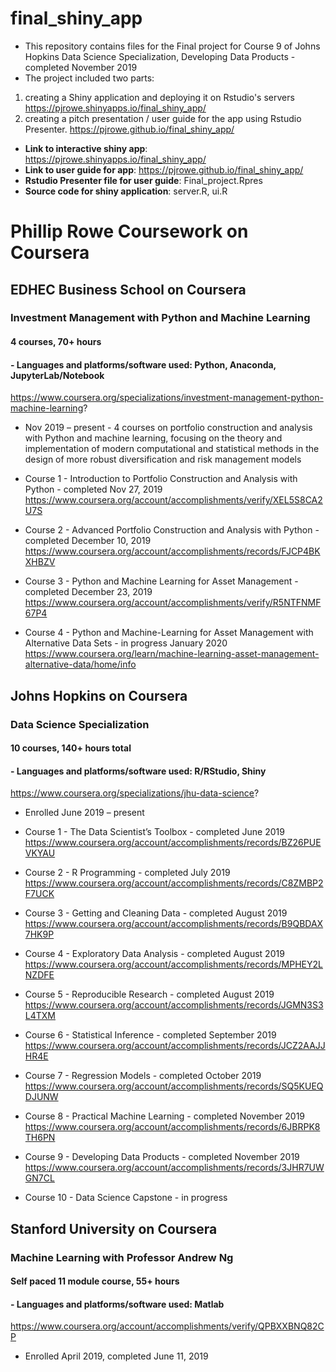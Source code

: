 # final_shiny_app
- This repository contains files for the Final project for Course 9 of Johns Hopkins Data Science Specialization, Developing Data Products - completed November 2019
- The project included two parts: 
1. creating a Shiny application and deploying it on Rstudio's servers https://pjrowe.shinyapps.io/final_shiny_app/
2. creating a pitch presentation / user guide for the app using Rstudio Presenter. https://pjrowe.github.io/final_shiny_app/ 
- **Link to interactive shiny app**:  https://pjrowe.shinyapps.io/final_shiny_app/
- **Link to user guide for app**: https://pjrowe.github.io/final_shiny_app/ 
- **Rstudio Presenter file for user guide**: Final_project.Rpres
- **Source code for shiny application**: server.R, ui.R

# Phillip Rowe Coursework on Coursera

## EDHEC Business School on Coursera  
### Investment Management with Python and Machine Learning 
#### 4 courses, 70+ hours
#### - Languages and platforms/software used: Python, Anaconda, JupyterLab/Notebook

https://www.coursera.org/specializations/investment-management-python-machine-learning?
-	Nov 2019 – present -  4 courses on portfolio construction and analysis with Python and machine learning, focusing on the theory and implementation of modern computational and statistical methods in the design of more robust diversification and risk management models

- Course 1 - Introduction to Portfolio Construction and Analysis with Python - completed Nov 27, 2019
https://www.coursera.org/account/accomplishments/verify/XEL5S8CA2U7S
- Course 2 - Advanced Portfolio Construction and Analysis with Python - completed December 10, 2019
https://www.coursera.org/account/accomplishments/records/FJCP4BKXHBZV
- Course 3 - Python and Machine Learning for Asset Management - completed December 23, 2019
https://www.coursera.org/account/accomplishments/verify/R5NTFNMF67P4
- Course 4 - Python and Machine-Learning for Asset Management with Alternative Data Sets - in progress January 2020
https://www.coursera.org/learn/machine-learning-asset-management-alternative-data/home/info

## Johns Hopkins on Coursera 
### Data Science Specialization 
#### 10 courses, 140+ hours total
#### - Languages and platforms/software used: R/RStudio, Shiny
https://www.coursera.org/specializations/jhu-data-science?
- Enrolled June 2019 – present

- Course 1  - The Data Scientist’s Toolbox - completed June 2019
https://www.coursera.org/account/accomplishments/records/BZ26PUEVKYAU
- Course 2  - R Programming - completed July 2019
https://www.coursera.org/account/accomplishments/records/C8ZMBP2F7UCK
- Course 3  - Getting and Cleaning Data - completed August 2019 
https://www.coursera.org/account/accomplishments/records/B9QBDAX7HK9P
- Course 4  - Exploratory Data Analysis - completed August 2019
https://www.coursera.org/account/accomplishments/records/MPHEY2LNZDFE
- Course 5  - Reproducible Research - completed August 2019
https://www.coursera.org/account/accomplishments/records/JGMN3S3L4TXM

- Course 6  - Statistical Inference - completed September 2019
https://www.coursera.org/account/accomplishments/records/JCZ2AAJJHR4E
- Course 7  - Regression Models - completed October 2019
https://www.coursera.org/account/accomplishments/records/SQ5KUEQDJUNW
- Course 8  - Practical Machine Learning - completed November 2019
https://www.coursera.org/account/accomplishments/records/6JBRPK8TH6PN
- Course 9  - Developing Data Products - completed November 2019
https://www.coursera.org/account/accomplishments/records/3JHR7UWGN7CL
- Course 10 - Data Science Capstone - in progress

## Stanford University on Coursera 
### Machine Learning with Professor Andrew Ng 
#### Self paced 11 module course, 55+ hours
#### - Languages and platforms/software used: Matlab
https://www.coursera.org/account/accomplishments/verify/QPBXXBNQ82CP
- Enrolled April 2019, completed June 11, 2019

